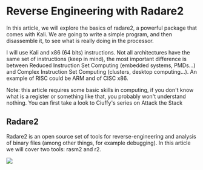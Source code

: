 # Reverse Engineering with Radare2

In this article, we will explore the basics of radare2, a powerful package that comes with Kali. We are going to write a simple program, and then disassemble it, to see what is really doing in the processor.

I will use Kali  and x86 (64 bits) instructions. Not all architectures have the same set of instructions (keep in mind), the most important difference is between Reduced Instruction Set Computing (embedded systems, PMDs...) and Complex Instruction Set Computing (clusters, desktop computing...). An example of RISC could be ARM and of CISC x86.

Note: this article requires some basic skills in computing, if you don't know what is a register or something like that, you probably won't understand nothing. You can first take a look to Ciuffy's series on Attack the Stack 

## Radare2

Radare2 is an open source set of tools for reverse-engineering and analysis of binary files (among other things, for example debugging). In this article we will cover two tools: rasm2 and r2.

<img src="/img/Screenshot_9">
